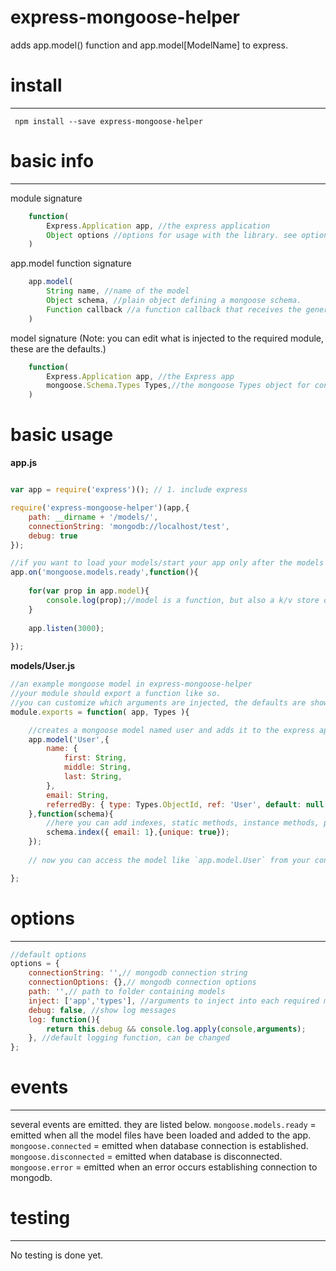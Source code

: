 # express-mongoose-helper 

adds app.model() function and app.model[ModelName] to express.

# install
---

` npm install --save express-mongoose-helper`

# basic info
---
module signature
```js
	function( 
		Express.Application app, //the express application
		Object options //options for usage with the library. see options below.
	)
```

app.model function signature
```js
	app.model( 
		String name, //name of the model
		Object schema, //plain object defining a mongoose schema.
		Function callback //a function callback that receives the generated mongoose schema. for adding indexes, static methods, instance methods, plugins to model.
	)
```

model signature (Note: you can edit what is injected to the required module, these are the defaults.)
```js
	function(
		Express.Application app, //the Express app
		mongoose.Schema.Types Types,//the mongoose Types object for convenience.
	)
```

# basic usage


**app.js**
```js

var app = require('express')(); // 1. include express

require('express-mongoose-helper')(app,{
	path: __dirname + '/models/',
	connectionString: 'mongodb://localhost/test',
	debug: true
});

//if you want to load your models/start your app only after the models are ready you can do this.
app.on('mongoose.models.ready',function(){
	
	for(var prop in app.model){
		console.log(prop);//model is a function, but also a k/v store of the models of your app.
	}
	
	app.listen(3000);
	
});
```
**models/User.js**
```js
//an example mongoose model in express-mongoose-helper
//your module should export a function like so.
//you can customize which arguments are injected, the defaults are shown below.
module.exports = function( app, Types ){

	//creates a mongoose model named user and adds it to the express app.
	app.model('User',{
		name: {
			first: String,
			middle: String,
			last: String,
		},
		email: String,
		referredBy: { type: Types.ObjectId, ref: 'User', default: null }
	},function(schema){
		//here you can add indexes, static methods, instance methods, plugins etc to the schema.
		schema.index({ email: 1},{unique: true});
	});
	
	// now you can access the model like `app.model.User` from your controllers.

};
```

# options
---

```js 
//default options
options = {
	connectionString: '',// mongodb connection string
	connectionOptions: {},// mongodb connection options
	path: '',// path to folder containing models
	inject: ['app','types'], //arguments to inject into each required model
	debug: false, //show log messages
	log: function(){
		return this.debug && console.log.apply(console,arguments);
	}, //default logging function, can be changed
};
```


# events
---
several events are emitted. they are listed below.
`mongoose.models.ready` = emitted when all the model files have been loaded and added to the app.
`mongoose.connected` = emitted when database connection is established.
`mongoose.disconnected` = emitted when database is disconnected.
`mongoose.error` = emitted when an error occurs establishing connection to mongodb.




# testing
---

No testing is done yet.


